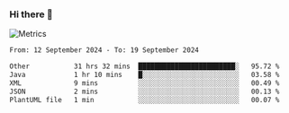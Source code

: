 ### Hi there 👋

![Metrics](https://github.com/radoapx/radoapx/blob/main/github-metrics.svg)

<!--START_SECTION:waka-->

```txt
From: 12 September 2024 - To: 19 September 2024

Other           31 hrs 32 mins  ████████████████████████░   95.72 %
Java            1 hr 10 mins    █░░░░░░░░░░░░░░░░░░░░░░░░   03.58 %
XML             9 mins          ░░░░░░░░░░░░░░░░░░░░░░░░░   00.49 %
JSON            2 mins          ░░░░░░░░░░░░░░░░░░░░░░░░░   00.13 %
PlantUML file   1 min           ░░░░░░░░░░░░░░░░░░░░░░░░░   00.07 %
```

<!--END_SECTION:waka-->

<!--
**radoapx/radoapx** is a ✨ _special_ ✨ repository because its `README.md` (this file) appears on your GitHub profile.

Here are some ideas to get you started:

- 🔭 I’m currently working on ...
- 🌱 I’m currently learning ...
- 👯 I’m looking to collaborate on ...
- 🤔 I’m looking for help with ...
- 💬 Ask me about ...
- 📫 How to reach me: ...
- 😄 Pronouns: ...
- ⚡ Fun fact: ...
-->

